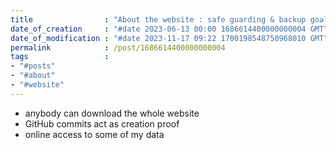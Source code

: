 ```yaml
---
title                : "About the website : safe guarding & backup goals"
date_of_creation     : "#date 2023-06-13 00:00 1686614400000000004 GMT"
date_of_modification : "#date 2023-11-17 09:22 1700198548750968010 GMT"
permalink            : /post/1686614400000000004
tags                 : 
- "#posts"
- "#about" 
- "#website"
---
```


- anybody can download the whole website
- GitHub commits act as creation proof
- online access to some of my data
  

